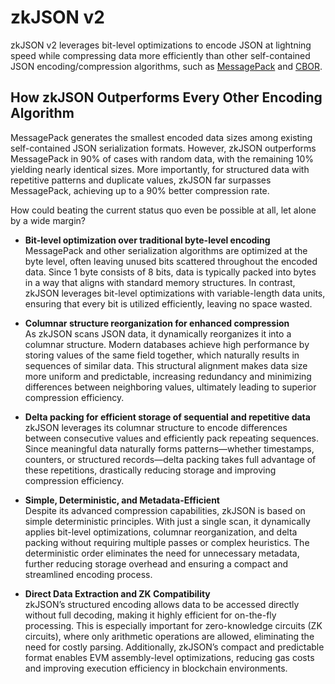 # zkJSON v2

zkJSON v2 leverages bit-level optimizations to encode JSON at lightning speed while compressing data more efficiently than other self-contained JSON encoding/compression algorithms, such as [MessagePack](https://msgpack.org/) and [CBOR](https://datatracker.ietf.org/doc/html/rfc7049).


## How zkJSON Outperforms Every Other Encoding Algorithm

MessagePack generates the smallest encoded data sizes among existing self-contained JSON serialization formats. However, zkJSON outperforms MessagePack in 90% of cases with random data, with the remaining 10% yielding nearly identical sizes. More importantly, for structured data with repetitive patterns and duplicate values, zkJSON far surpasses MessagePack, achieving up to a 90% better compression rate.

How could beating the current status quo even be possible at all, let alone by a wide margin?

- **Bit-level optimization over traditional byte-level encoding**  
  MessagePack and other serialization algorithms are optimized at the byte level, often leaving unused bits scattered throughout the encoded data. Since 1 byte consists of 8 bits, data is typically packed into bytes in a way that aligns with standard memory structures. In contrast, zkJSON leverages bit-level optimizations with variable-length data units, ensuring that every bit is utilized efficiently, leaving no space wasted.
  
- **Columnar structure reorganization for enhanced compression**  
 As zkJSON scans JSON data, it dynamically reorganizes it into a columnar structure. Modern databases achieve high performance by storing values of the same field together, which naturally results in sequences of similar data. This structural alignment makes data size more uniform and predictable, increasing redundancy and minimizing differences between neighboring values, ultimately leading to superior compression efficiency.
  
- **Delta packing for efficient storage of sequential and repetitive data**  
  zkJSON leverages its columnar structure to encode differences between consecutive values and efficiently pack repeating sequences. Since meaningful data naturally forms patterns—whether timestamps, counters, or structured records—delta packing takes full advantage of these repetitions, drastically reducing storage and improving compression efficiency.
  
- **Simple, Deterministic, and Metadata-Efficient**  
  Despite its advanced compression capabilities, zkJSON is based on simple deterministic principles. With just a single scan, it dynamically applies bit-level optimizations, columnar reorganization, and delta packing without requiring multiple passes or complex heuristics. The deterministic order eliminates the need for unnecessary metadata, further reducing storage overhead and ensuring a compact and streamlined encoding process.
  
- **Direct Data Extraction and ZK Compatibility**  
  zkJSON’s structured encoding allows data to be accessed directly without full decoding, making it highly efficient for on-the-fly processing. This is especially important for zero-knowledge circuits (ZK circuits), where only arithmetic operations are allowed, eliminating the need for costly parsing. Additionally, zkJSON’s compact and predictable format enables EVM assembly-level optimizations, reducing gas costs and improving execution efficiency in blockchain environments.
